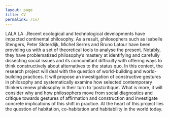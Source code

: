 ```yaml
---
layout: page
title: CV
permalink: /cv/
---
```


LALA LA ..Recent ecological and technological developments have impacted continental philosophy. As a result, philosophers such as Isabelle Stengers, Peter Sloterdijk, Michel Serres and Bruno Latour have been providing us with a set of theoretical tools to analyse the present. Notably, they have problematized philosophy’s mastery at identifying and carefully dissecting social issues and its concomitant difficulty with offering ways to think constructively about alternatives to the status quo. In this context, the research project will deal with the question of world-building and world-building practices. It will propose an investigation of constructive gestures in philosophy and systematically examine how selected contemporary thinkers renew philosophy in their turn to ‘postcritique’. What is more, it will consider why and how philosophers move from social diagnostics and critique towards gestures of affirmation and construction and investigate concrete implications of this shift in practice. At the heart of this project lies the question of habitation, co-habitation and habitability in the world today. 
